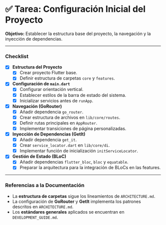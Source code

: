 # ✅ Tarea: Configuración Inicial del Proyecto

**Objetivo:** Establecer la estructura base del proyecto, la navegación y la inyección de dependencias.

---

### Checklist

- [x] **Estructura del Proyecto**
  - [x] Crear proyecto Flutter base.
  - [x] Definir estructura de carpetas `core` y `features`.

- [x] **Configuración de `main.dart`**
  - [x] Configurar orientación vertical.
  - [x] Establecer estilos de la barra de estado del sistema.
  - [x] Inicializar servicios antes de `runApp`.

- [x] **Navegación (GoRouter)**
  - [x] Añadir dependencia `go_router`.
  - [x] Crear estructura de archivos en `lib/core/routes`.
  - [x] Definir rutas principales en `AppRouter`.
  - [x] Implementar transiciones de página personalizadas.

- [x] **Inyección de Dependencias (GetIt)**
  - [x] Añadir dependencia `get_it`.
  - [x] Crear `service_locator.dart` en `lib/core/di`.
  - [x] Implementar función de inicialización `initServiceLocator`.

- [x] **Gestión de Estado (BLoC)**
  - [x] Añadir dependencias `flutter_bloc`, `bloc` y `equatable`.
  - [x] Preparar la arquitectura para la integración de BLoCs en las features.

---

### Referencias a la Documentación

- La **estructura de carpetas** sigue los lineamientos de `ARCHITECTURE.md`.
- La configuración de **GoRouter** y **GetIt** implementa los patrones descritos en `ARCHITECTURE.md`.
- Los **estándares generales** aplicados se encuentran en `DEVELOPMENT_GUIDE.md`.